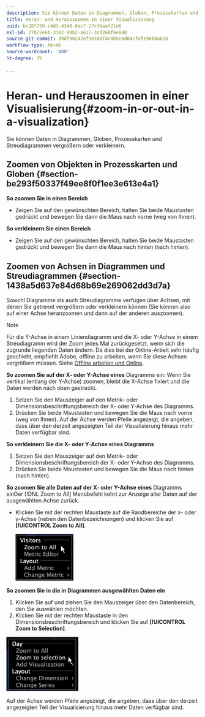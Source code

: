 ```yaml
---
description: Sie können Daten in Diagrammen, Globen, Prozesskarten und Streudiagrammen vergrößern oder verkleinern.
title: Heran- und Herauszoomen in einer Visualisierung
uuid: bc28f759-c4d3-4340-8ec7-27cf6aaf21e6
exl-id: 27072e6b-3102-40b2-a617-3cd26bf6e840
source-git-commit: d9df90242ef96188f4e4b5e6d04cfef196b0a628
workflow-type: tm+mt
source-wordcount: '400'
ht-degree: 3%

---
```


# Heran- und Herauszoomen in einer Visualisierung{#zoom-in-or-out-in-a-visualization}

Sie können Daten in Diagrammen, Globen, Prozesskarten und Streudiagrammen vergrößern oder verkleinern.

## Zoomen von Objekten in Prozesskarten und Globen {#section-be293f50337f49ee8f0f1ee3e613e4a1}

**So zoomen Sie in einen Bereich**

* Zeigen Sie auf den gewünschten Bereich, halten Sie beide Maustasten gedrückt und bewegen Sie dann die Maus nach vorne (weg von Ihnen).

**So verkleinern Sie einen Bereich**

* Zeigen Sie auf den gewünschten Bereich, halten Sie beide Maustasten gedrückt und bewegen Sie dann die Maus nach hinten (nach hinten).

## Zoomen von Achsen in Diagrammen und Streudiagrammen {#section-1438a5d637e84d68b69e269062dd3d7a}

Sowohl Diagramme als auch Streudiagramme verfügen über Achsen, mit denen Sie getrennt vergrößern oder verkleinern können (Sie können also auf einer Achse heranzoomen und dann auf der anderen auszoomen).

>[!NOTE]
>
>Für die Y-Achse in einem Liniendiagramm und die X- oder Y-Achse in einem Streudiagramm wird der Zoom jedes Mal zurückgesetzt, wenn sich die zugrunde liegenden Daten ändern. Da dies bei der Online-Arbeit sehr häufig geschieht, empfiehlt Adobe, offline zu arbeiten, wenn Sie diese Achsen vergrößern müssen. Siehe [Offline arbeiten und Online](../../../home/c-get-started/c-off-on.md#concept-cef8758ede044b18b3558376c5eb9f54).

**So zoomen Sie auf der X- oder Y-Achse eines** Diagramms ein: Wenn Sie vertikal (entlang der Y-Achse) zoomen, bleibt die X-Achse fixiert und die Daten werden nach oben gestreckt.

1. Setzen Sie den Mauszeiger auf den Metrik- oder Dimensionsbeschriftungsbereich der X- oder Y-Achse des Diagramms.
1. Drücken Sie beide Maustasten und bewegen Sie die Maus nach vorne (weg von Ihnen). Auf der Achse werden Pfeile angezeigt, die angeben, dass über den derzeit angezeigten Teil der Visualisierung hinaus mehr Daten verfügbar sind.

**So verkleinern Sie die X- oder Y-Achse eines Diagramms**

1. Setzen Sie den Mauszeiger auf den Metrik- oder Dimensionsbeschriftungsbereich der X- oder Y-Achse des Diagramms.
1. Drücken Sie beide Maustasten und bewegen Sie die Maus nach hinten (nach hinten).

**So zoomen Sie alle Daten auf der X- oder Y-Achse eines** Diagramms einDer  [!DNL Zoom to All] Menübefehl kehrt zur Anzeige aller Daten auf der ausgewählten Achse zurück.

* Klicken Sie mit der rechten Maustaste auf die Randbereiche der x- oder y-Achse (neben den Datenbezeichnungen) und klicken Sie auf **[!UICONTROL Zoom to All]**.

   ![](assets/vis_ZoomToAll.png)

**So zoomen Sie in die in Diagrammen ausgewählten Daten ein**

1. Klicken Sie auf und ziehen Sie den Mauszeiger über den Datenbereich, den Sie auswählen möchten.
1. Klicken Sie mit der rechten Maustaste in den Dimensionsbeschriftungsbereich und klicken Sie auf **[!UICONTROL Zoom to Selection]**.

![](assets/vis_ZoomToSelection.png)

Auf der Achse werden Pfeile angezeigt, die angeben, dass über den derzeit angezeigten Teil der Visualisierung hinaus mehr Daten verfügbar sind.
